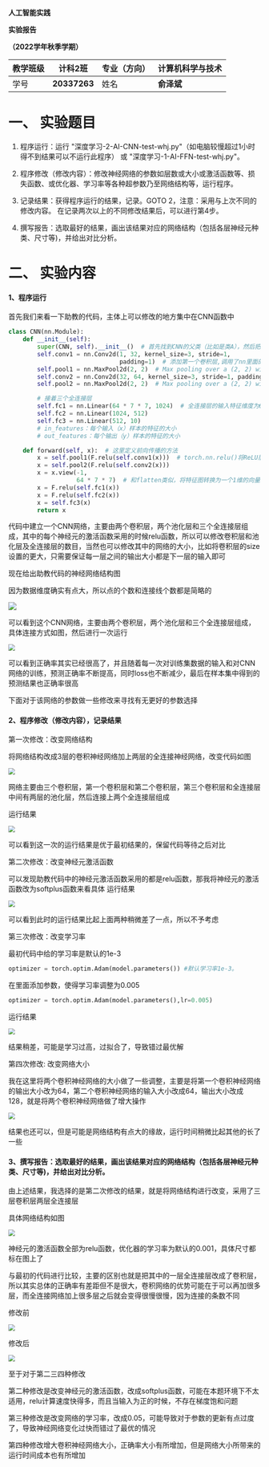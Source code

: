 **人工智能实践**

**实验报告**

**（2022学年秋季学期）**

| 教学班级 | **计科2班**  | 专业（方向） | **计算机科学与技术** |
| -------- | ------------ | ------------ | -------------------- |
| 学号     | **20337263** | 姓名         | **俞泽斌**           |

# 一、   实验题目

1. 程序运行：运行 "深度学习-2-AI-CNN-test-whj.py"（如电脑较慢超过1小时得不到结果可以不运行此程序） 或 "深度学习-1-AI-FFN-test-whj.py"。

2. 程序修改（修改内容）：修改神经网络的参数如层数或大小或激活函数等、损失函数、或优化器、学习率等各种超参数乃至网络结构等，运行程序。

3. 记录结果：获得程序运行的结果，记录。GOTO 2，注意：采用与上次不同的修改内容。 在记录两次以上的不同修改结果后，可以进行第4步。
4. 撰写报告：选取最好的结果，画出该结果对应的网络结构（包括各层神经元种类、尺寸等)，并给出对比分析。

# 二、   实验内容

#### 1、程序运行

首先我们来看一下助教的代码，主体上可以修改的地方集中在CNN函数中

```python
class CNN(nn.Module):
    def __init__(self):
        super(CNN, self).__init__()  # 首先找到CNN的父类（比如是类A），然后把类CNN的对象self转换为类A的对象，然后“被转换”的类A对象调用自己的__init__函数
        self.conv1 = nn.Conv2d(1, 32, kernel_size=3, stride=1,
                               padding=1)  # 添加第一个卷积层,调用了nn里面的Conv2d()，输入的灰度图，所以 in_channels=1, out_channels=32 说明使用了32个滤波器/卷积核
        self.pool1 = nn.MaxPool2d(2, 2)  # Max pooling over a (2, 2) window 即最大池化层
        self.conv2 = nn.Conv2d(32, 64, kernel_size=3, stride=1, padding=1)  # 2层， 输入通道in_channels 要等于上一层的 out_channels
        self.pool2 = nn.MaxPool2d(2, 2)  # Max pooling over a (2, 2) window 即最大池化层

        # 接着三个全连接层
        self.fc1 = nn.Linear(64 * 7 * 7, 1024)  # 全连接层的输入特征维度为64*7*7，因为上一层Conv2d的out_channels=64，两个池化，所以是7*7而不是14*14
        self.fc2 = nn.Linear(1024, 512)
        self.fc3 = nn.Linear(512, 10)
        # in_features：每个输入（x）样本的特征的大小
        # out_features：每个输出（y）样本的特征的大小

    def forward(self, x):  # 这里定义前向传播的方法
        x = self.pool1(F.relu(self.conv1(x)))  # torch.nn.relu()将ReLU层添加到网络。
        x = self.pool2(F.relu(self.conv2(x)))
        x = x.view(-1,
                   64 * 7 * 7)  # 和flatten类似，将特征图转换为一个1维的向量。第一个参数-1是说这个参数由另一个参数确定， 比如：矩阵在元素总数一定的情况下，确定列数就能确定行数。第一个全连接层的首参数是64*7*7，所以要保证能够相乘，在矩阵乘法之前就要把x调到正确的size
        x = F.relu(self.fc1(x))
        x = F.relu(self.fc2(x))
        x = self.fc3(x)
        return x
```

代码中建立一个CNN网络，主要由两个卷积层，两个池化层和三个全连接层组成，其中的每个神经元的激活函数采用的时候relu函数，所以可以修改卷积层和池化层及全连接层的数目，当然也可以修改其中的网络的大小，比如将卷积层的size设置的更大，只需要保证每一层之间的输出大小都是下一层的输入即可

现在给出助教代码的神经网络结构图

因为数据维度确实有点大，所以点的个数和连接线个数都是简略的

![](photo1.png)

可以看到这个CNN网络，主要由两个卷积层，两个池化层和三个全连接层组成，具体连接方式如图，然后进行一次运行

<img src="1.png" style="zoom:80%;" />

可以看到正确率其实已经很高了，并且随着每一次对训练集数据的输入和对CNN网络的训练，预测正确率不断提高，同时loss也不断减少，最后在样本集中得到的预测结果也正确率很高

下面对于该网络的参数做一些修改来寻找有无更好的参数选择

#### 2、程序修改（修改内容），记录结果

第一次修改：改变网络结构

将网络结构改成3层的卷积神经网络加上两层的全连接神经网络，改变代码如图

<img src="2code.png" style="zoom:80%;" />

网络主要由三个卷积层，第一个卷积层和第二个卷积层，第三个卷积层和全连接层中间有两层的池化层，然后连接上两个全连接层组成

运行结果

<img src="2-3CNN-2全.png" style="zoom:80%;" />

可以看到这一次的运行结果是优于最初结果的，保留代码等待之后对比

第二次修改：改变神经元激活函数

可以发现助教代码中的神经元激活函数采用的都是relu函数，那我将神经元的激活函数改为softplus函数来看具体 运行结果

<img src="2-3CNN-2全-softplus.png" style="zoom:80%;" />

可以看到此时的运行结果比起上面两种稍微差了一点，所以不予考虑

第三次修改：改变学习率

最初代码中给的学习率是默认的1e-3

```python
optimizer = torch.optim.Adam(model.parameters()) #默认学习率1e-3。
```

在里面添加参数，使得学习率调整为0.005

```python
optimizer = torch.optim.Adam(model.parameters(),lr=0.005) 
```



运行结果

<img src="optim 005.png" style="zoom:80%;" />

结果稍差，可能是学习过高，过拟合了，导致错过最优解

第四次修改: 改变网络大小

我在这里将两个卷积神经网络的大小做了一些调整，主要是将第一个卷积神经网络的输出大小改为64，第二个卷积神经网络的输入大小改成64，输出大小改成128，就是将两个卷积神经网络做了增大操作

<img src="size.png" style="zoom:80%;" />

结果也还可以，但是可能是网络结构有点大的缘故，运行时间稍微比起其他的长了一些



#### 3、撰写报告：选取最好的结果，画出该结果对应的网络结构（包括各层神经元种类、尺寸等)，并给出对比分析。

由上述结果，我选择的是第二次修改的结果，就是将网络结构进行改变，采用了三层卷积层两层全连接层

具体网络结构如图

<img src="photo2.png" style="zoom:80%;" />

神经元的激活函数全部为relu函数，优化器的学习率为默认的0.001，具体尺寸都标在图上了

与最初的代码进行比较，主要的区别也就是把其中的一层全连接层改成了卷积层，所以其实总体的正确率有差距但不是很大，卷积网络的优势可能在于可以再加很多层，而全连接网络加上很多层之后就会变得很慢很慢，因为连接的条数不同

修改前

<img src="1.png" style="zoom:80%;" />

修改后

<img src="2-3CNN-2全.png" style="zoom:80%;" />

至于对于第二三四种修改

第二种修改是改变神经元的激活函数，改成softplus函数，可能在本题环境下不太适用，relu计算速度快得多，而且当输入为正的时候，不存在梯度饱和问题

第三种修改是改变网络的学习率，改成0.05，可能导致对于参数的更新有点过度了，导致神经网络变化过快而错过了最优的情况

第四种修改增大卷积神经网络大小，正确率大小有所增加，但是网络大小所带来的运行时间成本也有所增加
